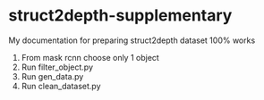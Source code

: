 # struct2depth-supplementary
My documentation for preparing struct2depth dataset 100% works
1. From mask rcnn choose only 1 object
2. Run filter_object.py
3. Run gen_data.py
4. Run clean_dataset.py
